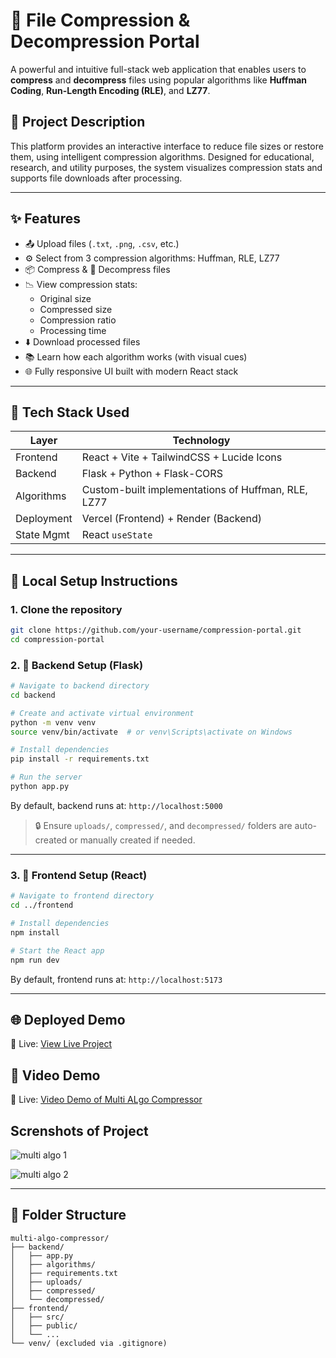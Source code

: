 
# 🎥 File Compression & Decompression Portal

A powerful and intuitive full-stack web application that enables users to **compress** and **decompress** files using popular algorithms like **Huffman Coding**, **Run-Length Encoding (RLE)**, and **LZ77**.

## 📌 Project Description

This platform provides an interactive interface to reduce file sizes or restore them, using intelligent compression algorithms. Designed for educational, research, and utility purposes, the system visualizes compression stats and supports file downloads after processing.

---

## ✨ Features

- 📤 Upload files (`.txt`, `.png`, `.csv`, etc.)
- ⚙️ Select from 3 compression algorithms: Huffman, RLE, LZ77
- 📦 Compress & 🔁 Decompress files
- 📉 View compression stats:
  - Original size
  - Compressed size
  - Compression ratio
  - Processing time
- ⬇️ Download processed files
- 📚 Learn how each algorithm works (with visual cues)
- 🌐 Fully responsive UI built with modern React stack

---

## 🧰 Tech Stack Used

| Layer        | Technology                            |
|--------------|----------------------------------------|
| Frontend     | React + Vite + TailwindCSS + Lucide Icons |
| Backend      | Flask + Python + Flask-CORS           |
| Algorithms   | Custom-built implementations of Huffman, RLE, LZ77 |
| Deployment   | Vercel (Frontend) + Render (Backend)  |
| State Mgmt   | React `useState`                      |

---

## 🚀 Local Setup Instructions

### 1. Clone the repository

```bash
git clone https://github.com/your-username/compression-portal.git
cd compression-portal
```

### 2. 🔧 Backend Setup (Flask)

```bash
# Navigate to backend directory
cd backend

# Create and activate virtual environment
python -m venv venv
source venv/bin/activate  # or venv\Scripts\activate on Windows

# Install dependencies
pip install -r requirements.txt

# Run the server
python app.py
```

By default, backend runs at: `http://localhost:5000`

> 🔒 Ensure `uploads/`, `compressed/`, and `decompressed/` folders are auto-created or manually created if needed.

---

### 3. 🎨 Frontend Setup (React)

```bash
# Navigate to frontend directory
cd ../frontend

# Install dependencies
npm install

# Start the React app
npm run dev
```

By default, frontend runs at: `http://localhost:5173`

---

## 🌐 Deployed Demo

🚀 Live: [View Live Project](https://compression-portal.vercel.app) 

## 🎥 Video Demo

🚀 Live: [Video Demo of Multi ALgo Compressor](https://drive.google.com/drive/folders/1dcEHLzOtGOtZkuRXhQIqiMZHS1LU--YE)  

## Screnshots of Project
![multi algo 1](https://github.com/user-attachments/assets/5fc6aca0-a410-4db9-a4ed-dcd784a5445f)

![multi algo 2](https://github.com/user-attachments/assets/d21f3218-f44a-481e-8874-f21866dd6f0a)




---

## 📁 Folder Structure

```
multi-algo-compressor/
├── backend/
│   ├── app.py
│   ├── algorithms/
│   ├── requirements.txt
│   ├── uploads/
│   ├── compressed/
│   └── decompressed/
├── frontend/
│   ├── src/
│   ├── public/
│   └── ...
└── venv/ (excluded via .gitignore)
```
